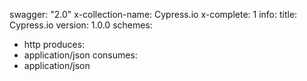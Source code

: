 swagger: "2.0"
x-collection-name: Cypress.io
x-complete: 1
info:
  title: Cypress.io
  version: 1.0.0
schemes:
- http
produces:
- application/json
consumes:
- application/json